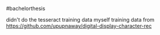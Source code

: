 #bachelorthesis

didn't do the tesseract training data myself
training data from https://github.com/upupnaway/digital-display-character-rec
